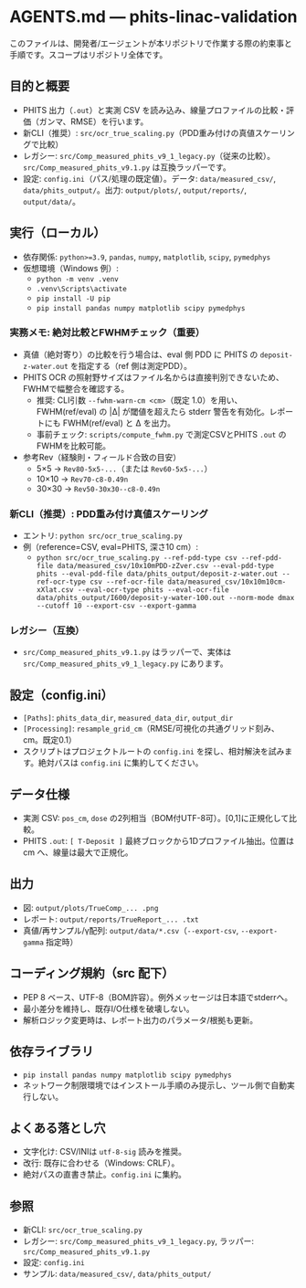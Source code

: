 # AGENTS.md — phits-linac-validation

このファイルは、開発者/エージェントが本リポジトリで作業する際の約束事と手順です。スコープはリポジトリ全体です。

## 目的と概要
- PHITS 出力（`.out`）と実測 CSV を読み込み、線量プロファイルの比較・評価（ガンマ、RMSE）を行います。
- 新CLI（推奨）: `src/ocr_true_scaling.py`（PDD重み付けの真値スケーリングで比較）
- レガシー: `src/Comp_measured_phits_v9_1_legacy.py`（従来の比較）。`src/Comp_measured_phits_v9.1.py` は互換ラッパーです。
- 設定: `config.ini`（パス/処理の既定値）。データ: `data/measured_csv/`, `data/phits_output/`。出力: `output/plots/`, `output/reports/`, `output/data/`。

## 実行（ローカル）
- 依存関係: `python>=3.9`, `pandas`, `numpy`, `matplotlib`, `scipy`, `pymedphys`
- 仮想環境（Windows 例）:
  - `python -m venv .venv`
  - `.venv\Scripts\activate`
  - `pip install -U pip`
  - `pip install pandas numpy matplotlib scipy pymedphys`

### 実務メモ: 絶対比較とFWHMチェック（重要）
- 真値（絶対寄り）の比較を行う場合は、eval 側 PDD に PHITS の `deposit-z-water.out` を指定する（ref 側は測定PDD）。
- PHITS OCR の照射野サイズはファイル名からは直接判別できないため、FWHMで幅整合を確認する。
  - 推奨: CLI引数 `--fwhm-warn-cm <cm>`（既定 1.0）を用い、FWHM(ref/eval) の |Δ| が閾値を超えたら stderr 警告を有効化。レポートにも FWHM(ref/eval) と Δ を出力。
  - 事前チェック: `scripts/compute_fwhm.py` で測定CSVとPHITS `.out` のFWHMを比較可能。
- 参考Rev（経験則・フィールド合致の目安）
  - 5×5 → `Rev80-5x5-...`（または `Rev60-5x5-...`）
  - 10×10 → `Rev70-c8-0.49n`
  - 30×30 → `Rev50-30x30--c8-0.49n`

### 新CLI（推奨）: PDD重み付け真値スケーリング
- エントリ: `python src/ocr_true_scaling.py`
- 例（reference=CSV, eval=PHITS, 深さ10 cm）:
  - `python src/ocr_true_scaling.py --ref-pdd-type csv --ref-pdd-file data/measured_csv/10x10mPDD-zZver.csv --eval-pdd-type phits --eval-pdd-file data/phits_output/deposit-z-water.out --ref-ocr-type csv --ref-ocr-file data/measured_csv/10x10m10cm-xXlat.csv --eval-ocr-type phits --eval-ocr-file data/phits_output/I600/deposit-y-water-100.out --norm-mode dmax --cutoff 10 --export-csv --export-gamma`

### レガシー（互換）
- `src/Comp_measured_phits_v9.1.py` はラッパーで、実体は `src/Comp_measured_phits_v9_1_legacy.py` にあります。

## 設定（config.ini）
- `[Paths]`: `phits_data_dir`, `measured_data_dir`, `output_dir`
- `[Processing]`: `resample_grid_cm`（RMSE/可視化の共通グリッド刻み、cm。既定0.1）
- スクリプトはプロジェクトルートの `config.ini` を探し、相対解決を試みます。絶対パスは `config.ini` に集約してください。

## データ仕様
- 実測 CSV: `pos_cm`, `dose` の2列相当（BOM付UTF-8可）。[0,1]に正規化して比較。
- PHITS `.out`: `[ T-Deposit ]` 最終ブロックから1Dプロファイル抽出。位置は cm へ、線量は最大で正規化。

## 出力
- 図: `output/plots/TrueComp_... .png`
- レポート: `output/reports/TrueReport_... .txt`
- 真値/再サンプル/γ配列: `output/data/*.csv`（`--export-csv`, `--export-gamma` 指定時）

## コーディング規約（src 配下）
- PEP 8 ベース、UTF-8（BOM許容）。例外メッセージは日本語でstderrへ。
- 最小差分を維持し、既存I/O仕様を破壊しない。
- 解析ロジック変更時は、レポート出力のパラメータ/根拠も更新。

## 依存ライブラリ
- `pip install pandas numpy matplotlib scipy pymedphys`
- ネットワーク制限環境ではインストール手順のみ提示し、ツール側で自動実行しない。

## よくある落とし穴
- 文字化け: CSV/INIは `utf-8-sig` 読みを推奨。
- 改行: 既存に合わせる（Windows: CRLF）。
- 絶対パスの直書き禁止。`config.ini` に集約。

## 参照
- 新CLI: `src/ocr_true_scaling.py`
- レガシー: `src/Comp_measured_phits_v9_1_legacy.py`, ラッパー: `src/Comp_measured_phits_v9.1.py`
- 設定: `config.ini`
- サンプル: `data/measured_csv/`, `data/phits_output/`
